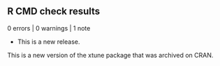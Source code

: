 ## R CMD check results

0 errors | 0 warnings | 1 note

* This is a new release.

This is a new version of the xtune package that was archived on CRAN.
